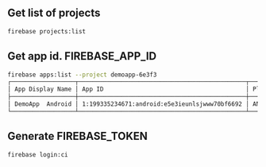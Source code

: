 ## Get list of projects
```sh
firebase projects:list
```

## Get app id. FIREBASE_APP_ID
```sh
firebase apps:list --project demoapp-6e3f3
┌──────────────────┬───────────────────────────────────────────────┬──────────┐
│ App Display Name │ App ID                                        │ Platform │
├──────────────────┼───────────────────────────────────────────────┼──────────┤
│ DemoApp  Android │ 1:199335234671:android:e5e3ieunlsjwww70bf6692 │ ANDROID  │
└──────────────────┴───────────────────────────────────────────────┴──────────┘
```

## Generate FIREBASE_TOKEN
```
firebase login:ci
```
